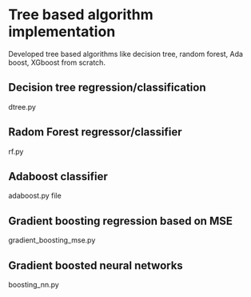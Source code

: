 # Tree based algorithm implementation
Developed tree based algorithms like decision tree, random forest, Ada boost, XGboost from scratch. 

## Decision tree regression/classification
dtree.py

## Radom Forest regressor/classifier
rf.py

## Adaboost classifier
adaboost.py file

## Gradient boosting regression based on MSE
gradient_boosting_mse.py

## Gradient boosted neural networks
boosting_nn.py

